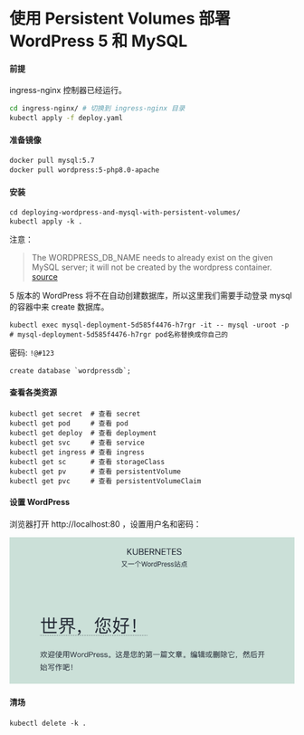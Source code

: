 # 使用 Persistent Volumes 部署 WordPress 5 和 MySQL


#### 前提

ingress-nginx 控制器已经运行。

```bash
cd ingress-nginx/ # 切换到 ingress-nginx 目录
kubectl apply -f deploy.yaml
```

#### 准备镜像

```bash
docker pull mysql:5.7
docker pull wordpress:5-php8.0-apache
```

#### 安装

```shell
cd deploying-wordpress-and-mysql-with-persistent-volumes/
kubectl apply -k .
```

注意：

> The WORDPRESS_DB_NAME needs to already exist on the given MySQL server; it will not be created by the wordpress container. [source](https://hub.docker.com/_/wordpress)

5 版本的 WordPress 将不在自动创建数据库，所以这里我们需要手动登录 mysql 的容器中来 create 数据库。

```shell
kubectl exec mysql-deployment-5d585f4476-h7rgr -it -- mysql -uroot -p # mysql-deployment-5d585f4476-h7rgr pod名称替换成你自己的
```

密码: `!@#123`

```mysql
create database `wordpressdb`;
```

#### 查看各类资源 

```shell
kubectl get secret  # 查看 secret
kubectl get pod     # 查看 pod
kubectl get deploy  # 查看 deployment
kubectl get svc     # 查看 service
kubectl get ingress # 查看 ingress
kubectl get sc      # 查看 storageClass
kubectl get pv      # 查看 persistentVolume
kubectl get pvc     # 查看 persistentVolumeClaim
```

#### 设置 WordPress

浏览器打开 http://localhost:80 ，设置用户名和密码：

![wordpress:hello-world](hello-world.png)


#### 清场

```shell
kubectl delete -k .
```



